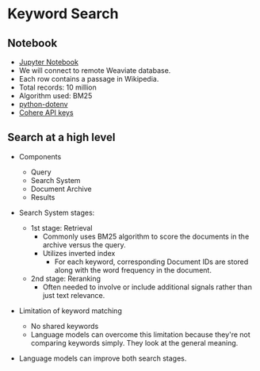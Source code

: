 # Keyword Search

## Notebook

- [Jupyter Notebook](../code/L1-Keyword_Search.ipynb)
- We will connect to remote Weaviate database.
- Each row contains a passage in Wikipedia.
- Total records: 10 million
- Algorithm used: BM25
- [python-dotenv](https://pypi.org/project/python-dotenv/)
- [Cohere API keys](https://dashboard.cohere.com/api-keys)

## Search at a high level

- Components
  - Query
  - Search System
  - Document Archive
  - Results

- Search System stages:
  - 1st stage: Retrieval
    - Commonly uses BM25 algorithm to score the documents in the archive versus the query.
    - Utilizes inverted index
      - For each keyword, corresponding Document IDs are stored along with the word frequency in the document.
  - 2nd stage: Reranking
    - Often needed to involve or include additional signals rather than just text relevance.

- Limitation of keyword matching
  - No shared keywords
  - Language models can overcome this limitation because they're not comparing keywords simply. They look at the general meaning.

- Language models can improve both search stages.
